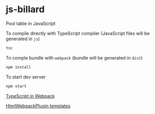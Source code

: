 # js-billard
Pool table in JavaScript

To compile directly with TypeScript compiler (JavaScript files will be generated in `js`)

```bash
tsc
```

To comple bundle with `webpack` (bundle will be generated in `dist`)

```bash
npm install
```

To start dev server

```bash
npm start
```

[TypeScript in Webpack](https://webpack.js.org/guides/typescript/)

[HtmlWebpackPlugin templates](https://github.com/jantimon/html-webpack-plugin#writing-your-own-templates)
